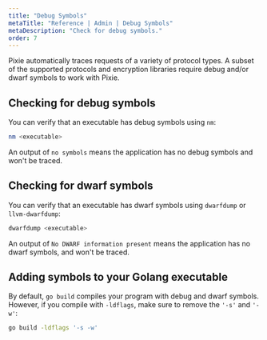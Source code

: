 ```yaml
---
title: "Debug Symbols"
metaTitle: "Reference | Admin | Debug Symbols"
metaDescription: "Check for debug symbols."
order: 7
---
```


Pixie automatically traces requests of a variety of protocol types. A subset of the supported protocols and encryption libraries require debug and/or dwarf symbols to work with Pixie.

## Checking for debug symbols

You can verify that an executable has debug symbols using `nm`:

```bash
nm <executable>
```

An output of `no symbols` means the application has no debug symbols and won't be traced.

## Checking for dwarf symbols

You can verify that an executable has dwarf symbols using `dwarfdump` or `llvm-dwarfdump`:

```bash
dwarfdump <executable>

```

An output of `No DWARF information present` means the application has no dwarf symbols, and won't be traced.

## Adding symbols to your Golang executable

By default, `go build` compiles your program with debug and dwarf symbols. However, if you compile with `-ldflags`, make sure to remove the `'-s'` and `'-w'`:

```bash
go build -ldflags '-s -w'
```
